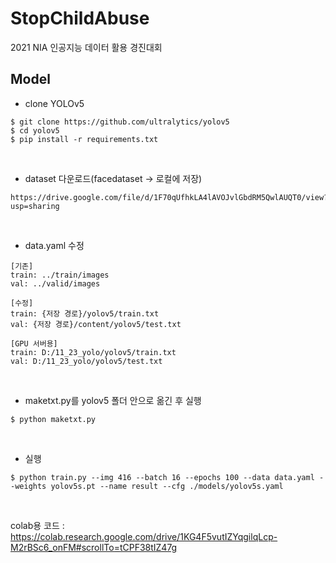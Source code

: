 ﻿# StopChildAbuse
2021 NIA 인공지능 데이터 활용 경진대회

## Model
- clone YOLOv5
```
$ git clone https://github.com/ultralytics/yolov5
$ cd yolov5
$ pip install -r requirements.txt
```
<br/>

- dataset 다운로드(facedataset -> 로컬에 저장)
```
https://drive.google.com/file/d/1F70qUfhkLA4lAVOJvlGbdRM5QwlAUQT0/view?usp=sharing
```
<br/>

- data.yaml 수정
```
[기존]
train: ../train/images
val: ../valid/images

[수정]
train: {저장 경로}/yolov5/train.txt
val: {저장 경로}/content/yolov5/test.txt

[GPU 서버용]
train: D:/11_23_yolo/yolov5/train.txt
val: D:/11_23_yolo/yolov5/test.txt
```
<br/>

- maketxt.py를 yolov5 폴더 안으로 옮긴 후 실행
```
$ python maketxt.py
```
<br/>

- 실행
```
$ python train.py --img 416 --batch 16 --epochs 100 --data data.yaml --weights yolov5s.pt --name result --cfg ./models/yolov5s.yaml
```
<br/>

colab용 코드 : https://colab.research.google.com/drive/1KG4F5vutIZYqgilqLcp-M2rBSc6_onFM#scrollTo=tCPF38tIZ47g
